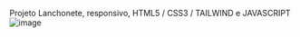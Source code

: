 Projeto Lanchonete, responsivo, HTML5 / CSS3 / TAILWIND e JAVASCRIPT
![image](https://github.com/WesleyHeredias/lanchonete/assets/155100869/f7943410-a741-49b0-9a2d-0a2b9cd09b13)
